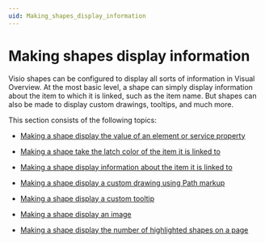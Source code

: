 ```yaml
---
uid: Making_shapes_display_information
---
```


# Making shapes display information

Visio shapes can be configured to display all sorts of information in Visual Overview. At the most basic level, a shape can simply display information about the item to which it is linked, such as the item name. But shapes can also be made to display custom drawings, tooltips, and much more.

This section consists of the following topics:

- [Making a shape display the value of an element or service property](xref:Making_a_shape_display_the_value_of_an_element_or_service_property)

- [Making a shape take the latch color of the item it is linked to](xref:Making_a_shape_take_the_latch_color_of_the_item_it_is_linked_to)

- [Making a shape display information about the item it is linked to](xref:Making_a_shape_display_information_about_the_item_it_is_linked_to)

- [Making a shape display a custom drawing using Path markup](xref:Making_a_shape_display_a_custom_drawing_using_Path_markup)

- [Making a shape display a custom tooltip](xref:Making_a_shape_display_a_custom_tooltip)

- [Making a shape display an image](xref:Making_a_shape_display_an_image)

- [Making a shape display the number of highlighted shapes on a page](xref:Making_a_shape_display_the_number_of_highlighted_shapes_on_a_page)
